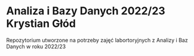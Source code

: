 # Analiza i Bazy Danych 2022/23 Krystian Głód
Repozytorium utworzone na potrzeby zajęć labortoryjnych z Analizy i Baz Danych w roku 2022/23
